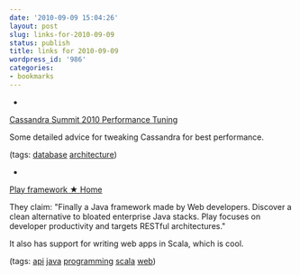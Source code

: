 ```yaml
---
date: '2010-09-09 15:04:26'
layout: post
slug: links-for-2010-09-09
status: publish
title: links for 2010-09-09
wordpress_id: '986'
categories:
- bookmarks
---
```


  * 
                

[Cassandra Summit 2010 Performance Tuning](http://www.slideshare.net/driftx/cassandra-summit-2010-performance-tuning)


                

Some detailed advice for tweaking Cassandra for best performance.


                

(tags: [database](http://delicious.com/eob/database) [architecture](http://delicious.com/eob/architecture))


            
  * 
                

[Play framework ★ Home](http://www.playframework.org/)


                

They claim: "Finally a Java framework made by Web developers. Discover a clean alternative to bloated enterprise Java stacks. Play focuses on developer productivity and targets RESTful architectures."

It also has support for writing web apps in Scala, which is cool.


                

(tags: [api](http://delicious.com/eob/api) [java](http://delicious.com/eob/java) [programming](http://delicious.com/eob/programming) [scala](http://delicious.com/eob/scala) [web](http://delicious.com/eob/web))


            
